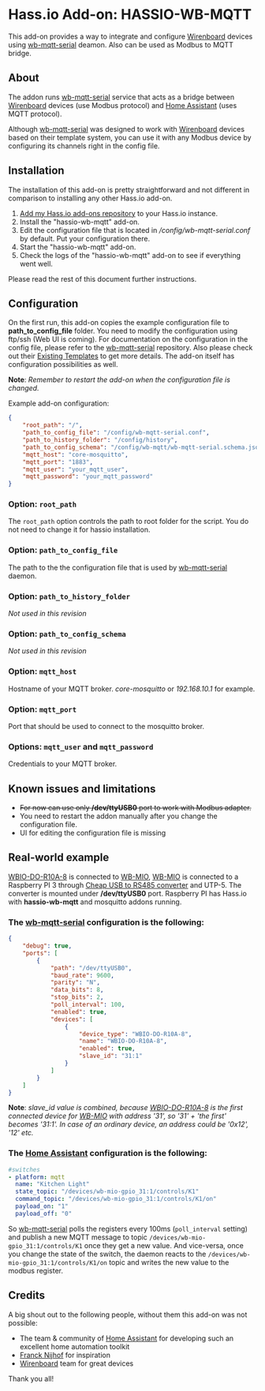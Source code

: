 # Hass.io Add-on: HASSIO-WB-MQTT

This add-on provides a way to integrate and configure [Wirenboard][wirenboard-site] devices using [wb-mqtt-serial] deamon. Also can be used as Modbus to MQTT bridge.

## About

The addon runs [wb-mqtt-serial] service that acts as a bridge between [Wirenboard][wirenboard-site] devices (use Modbus protocol) and  [Home Assistant][home-assistant] (uses MQTT protocol).  

Although [wb-mqtt-serial] was designed to work with [Wirenboard][wirenboard-site] devices based on their template system, you can use it with any Modbus device by configuring its channels right in the config file. 

## Installation

The installation of this add-on is pretty straightforward and not different in
comparison to installing any other Hass.io add-on.

1. [Add my Hass.io add-ons repository][repository] to your Hass.io instance.
1. Install the "hassio-wb-mqtt" add-on.
1. Edit the configuration file that is located in _/config/wb-mqtt-serial.conf_ by default. Put your configuration there.
1. Start the "hassio-wb-mqtt" add-on.
1. Check the logs of the "hassio-wb-mqtt" add-on to see if everything went well.

Please read the rest of this document further instructions.

## Configuration

On the first run, this add-on copies the example configuration file to **path_to_config_file** folder. You need to modify the configuration using ftp/ssh (Web UI is coming). For documentation on the configuration in the config file, please refer
to the [wb-mqtt-serial] repository. Also please check out their [Existing Templates][wb-mqtt-serial-templates] to get more details.
The add-on itself has configuration possibilities as well.

**Note**: _Remember to restart the add-on when the configuration file is changed._

Example add-on configuration:

```json
{
    "root_path": "/",
    "path_to_config_file": "/config/wb-mqtt-serial.conf",
    "path_to_history_folder": "/config/history",
    "path_to_config_schema": "/config/wb-mqtt/wb-mqtt-serial.schema.json",
    "mqtt_host": "core-mosquitto",
    "mqtt_port": "1883",
    "mqtt_user": "your_mqtt_user",
    "mqtt_password": "your_mqtt_password"
}
```

### Option: `root_path`

The `root_path` option controls the path to root folder for the script. You do not need to change it for hassio installation.

### Option: `path_to_config_file`

The path to the the configuration file that is used by [wb-mqtt-serial] daemon.

### Option: `path_to_history_folder`

_Not used in this revision_

### Option: `path_to_config_schema`

_Not used in this revision_

### Option: `mqtt_host`

Hostname of your MQTT broker. *core-mosquitto* or *192.168.10.1* for example.

### Option: `mqtt_port`

Port that should be used to connect to the mosquitto broker.

### Options: `mqtt_user` and `mqtt_password`

Credentials to your MQTT broker.

## Known issues and limitations

- ~~For now can use only **/dev/ttyUSB0** port to work with Modbus adapter.~~
- You need to restart the addon manually after you change the configuration file.
- UI for editing the configuration file is missing

## Real-world example

[WBIO-DO-R10A-8] is connected to [WB-MIO], [WB-MIO] is connected to a Raspberry PI  3 through [Cheap USB to RS485 converter][USB to RS485] and UTP-5. The converter is mounted under **/dev/ttyUSB0** port.
Raspberry PI has Hass.io with **hassio-wb-mqtt** and mosquitto addons running.

### The [wb-mqtt-serial] configuration is the following:
```json
{
    "debug": true,
    "ports": [
        {
            "path": "/dev/ttyUSB0",
            "baud_rate": 9600,
            "parity": "N",
            "data_bits": 8,
            "stop_bits": 2,
            "poll_interval": 100,
            "enabled": true,
            "devices": [
                {
                    "device_type": "WBIO-DO-R10A-8",
                    "name": "WBIO-DO-R10A-8",
                    "enabled": true,
                    "slave_id": "31:1"
                }
            ]
        }
    ]
}
```
**Note**: _slave_id value is combined, because [WBIO-DO-R10A-8] is the first connected device for [WB-MIO] with address '31', so '31' + 'the first' becomes '31:1'. In case of an ordinary device, an address could be '0x12', '12' etc._

### The [Home Assistant][home-assistant] configuration is the following:

```yaml
#switches
- platform: mqtt
  name: "Kitchen Light"
  state_topic: "/devices/wb-mio-gpio_31:1/controls/K1"
  command_topic: "/devices/wb-mio-gpio_31:1/controls/K1/on"
  payload_on: "1"
  payload_off: "0"
```

So [wb-mqtt-serial] polls the registers every 100ms (`poll_interval` setting) and publish a new MQTT message to topic `/devices/wb-mio-gpio_31:1/controls/K1` once they get a new value. And vice-versa, once you change the state of the switch, the daemon reacts to the `/devices/wb-mio-gpio_31:1/controls/K1/on` topic and writes the new value to the modbus register.

## Credits

A big shout out to the following people, without them this add-on was not
possible:

- The team & community of [Home Assistant][home-assistant] for developing such
  an excellent home automation toolkit
- [Franck Nijhof][frenck] for inspiration
- [Wirenboard][wirenboard-site] team for great devices

Thank you all!



[frenck]: https://github.com/frenck
[home-assistant]: https://home-assistant.io
[license-shield]: https://img.shields.io/github/license/hassio-addons/addon-homebridge.svg
[repository]: https://github.com/egor-romanko/hassio-addons
[semver]: http://semver.org/spec/v2.0.0.htm
[wirenboard-site]: https://wirenboard.com/
[wb-mqtt-serial]: https://github.com/contactless/wb-mqtt-serial
[wb-mqtt-serial-sample]: https://github.com/contactless/wb-mqtt-serial/blob/master/config.sample.json
[wb-mqtt-serial-templates]: https://github.com/contactless/wb-mqtt-serial/tree/master/wb-mqtt-serial-templates
[WBIO-DO-R10A-8]: https://wirenboard.com/en/product/WBIO-DO-R10A-8/
[WB-MIO]: https://wirenboard.com/en/product/WB-MIO/
[USB to RS485]: https://www.aliexpress.com/item/32428596578.html